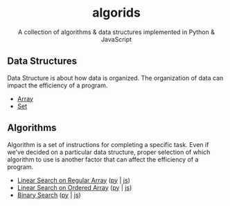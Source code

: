 <div align="center">
  <h1>algorids</h1>
  <p>A collection of algorithms & data structures implemented in Python & JavaScript</p>
</div>

## Data Structures

Data Structure is about how data is organized. The organization of data can impact the efficiency of a program.

- [Array](https://github.com/nadiannis/algorids/tree/main/data-structures/array)
- [Set](https://github.com/nadiannis/algorids/tree/main/data-structures/set)

## Algorithms

Algorithm is a set of instructions for completing a specific task. Even if we've decided on a particular data structure, proper selection of which algorithm to use is another factor that can affect the efficiency of a program.

- [Linear Search on Regular Array](https://github.com/nadiannis/algorids/tree/main/linear-search) ([py](https://github.com/nadiannis/algorids/blob/main/linear-search/linear_search.py) | [js](https://github.com/nadiannis/algorids/blob/main/linear-search/linear_search.js))
- [Linear Search on Ordered Array](https://github.com/nadiannis/algorids/tree/main/linear-search) ([py](https://github.com/nadiannis/algorids/blob/main/linear-search/linear_search_ordered.py) | [js](https://github.com/nadiannis/algorids/blob/main/linear-search/linear_search_ordered.js))
- [Binary Search](https://github.com/nadiannis/algorids/tree/main/binary-search) ([py](https://github.com/nadiannis/algorids/blob/main/binary-search/binary_search.py) | [js](https://github.com/nadiannis/algorids/blob/main/binary-search/binary_search.js))
